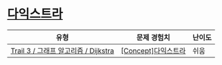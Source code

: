 # [다익스트라](https://en.codetree.ai/trails/complete/curated-cards/intro-ga-dijkstra)

|유형|문제 경험치|난이도|
|---|---|---|
|[Trail 3 / 그래프 알고리즘 / Dijkstra](https://www.codetree.ai/trail-info/novice-high/)|[[Concept]다익스트라](https://www.codetree.ai/trails/complete/curated-cards/intro-ga-dijkstra/)|쉬움|

